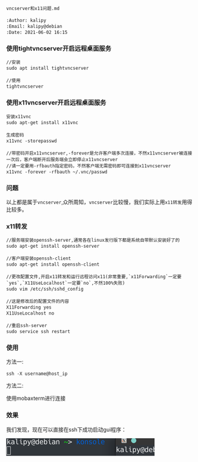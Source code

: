     vncserver和x11问题.md
    
    :Author: kalipy
    :Email: kalipy@debian
    :Date: 2021-06-02 16:15

### 使用tightvncserver开启远程桌面服务
    
    //安装
    sudo apt install tightvncserver

    //使用
    tightvncserver

### 使用x11vncserver开启远程桌面服务

    安装x11vnc
    sudo apt-get install x11vnc
    
    生成密码
    x11vnc -storepasswd

    //带密码开启x11vncserver,-forever是允许客户端多次连接，不然x11vncserver被连接一次后，客户端断开后服务端会立即停止x11vncserver
    //请一定要用-rfbauth指定密码，不然客户端无需密码即可连接到x11vncserver
    x11vnc -forever -rfbauth ~/.vnc/passwd

### 问题

以上都是属于`vncserver`,众所周知，`vncserver`比较慢，我们实际上用`x11转发`用得比较多。

### x11转发

    //服务端安装openssh-server,通常各在linux发行版下都是系统自带默认安装好了的
    sudo apt-get install openssh-server
    
    //客户端安装openssh-client
    sudo apt-get install openssh-client
    
    //更改配置文件,开启x11转发和运行远程访问x11(非常重要,`x11Forwarding`一定要`yes`,`X11UseLocalhost`一定要`no`,不然100%失败)
    sudo vim /etc/ssh/sshd_config
    
    //这是修改后的配置文件的内容
    X11Forwarding yes
    X11UseLocalhost no 
    
    //重启ssh-server
    sudo service ssh restart

### 使用

方法一:

    ssh -X username@host_ip

方法二:

使用mobaxterm进行连接

### 效果

我们发现，现在可以直接在ssh下成功启动gui程序：

![Image](./img/image_2021-06-02-16-39-31.png)
